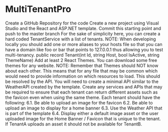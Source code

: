 # MultiTenantPro
Create a GitHub Repository for the code
Create a new project using Visual Studio and the React and ASP.NET template. Commit this starting point and push to the master branch
For the sake of simplicity here, you can create a hard coded TenantService with a list of tenants. NOTE: When developing locally you should add one or more aliases to your hosts file so that you can have a domain like foo or bar that points to 127.0.0.1 thus allowing you to test multi-tenancy.
public record Tenant(int Id, string Host, bool IsActive, string ThemeName)
Add at least 2 React Themes. You can download some free themes for any website. NOTE: Remember that Themes should NOT know about each other. This means that for any file that may be common which would need to provide information on which resources to load. This should be resolved by the API. You will need to create a minimal API similar to the WeatherAPI created by the template.
Create any services and APIs that may be required to ensure that each tenant can return different assets such as the favicon even when using the same theme.
Each tenant should have the following: 6.1. Be able to upload an image for the favicon 6.2. Be able to upload an image to display for a home banner 6.3. Use the Weather API that is part of the template 6.4. Display either a default image asset or the user uploaded image for the Home Banner / Favicon that is unique to the tenant. If TenantA uploads an asset it should not be available for TenantB.
